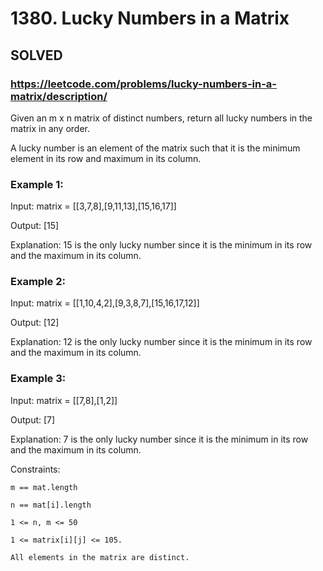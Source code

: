# 1380. Lucky Numbers in a Matrix

## SOLVED
### https://leetcode.com/problems/lucky-numbers-in-a-matrix/description/
Given an m x n matrix of distinct numbers, return all lucky numbers in the matrix in any order.



A lucky number is an element of the matrix such that it is the minimum element in its row and maximum in its column.





### Example 1:





Input: matrix = [[3,7,8],[9,11,13],[15,16,17]]


Output: [15]



Explanation: 15 is the only lucky number since it is the minimum in its row and the maximum in its column.





### Example 2:





Input: matrix = [[1,10,4,2],[9,3,8,7],[15,16,17,12]]


Output: [12]



Explanation: 12 is the only lucky number since it is the minimum in its row and the maximum in its column.





### Example 3:





Input: matrix = [[7,8],[1,2]]


Output: [7]



Explanation: 7 is the only lucky number since it is the minimum in its row and the maximum in its column.







Constraints:





	m == mat.length

	n == mat[i].length

	1 <= n, m <= 50

	1 <= matrix[i][j] <= 105.

	All elements in the matrix are distinct.



